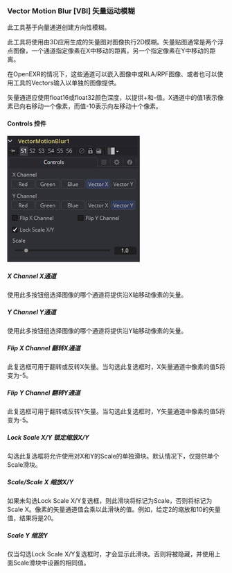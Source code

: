 ### Vector Motion Blur [VBl] 矢量运动模糊

此工具基于向量通道创建方向性模糊。

此工具将使用由3D应用生成的矢量图对图像执行2D模糊。矢量贴图通常是两个浮点图像，一个通道指定像素在X中移动的距离，另一个指定像素在Y中移动的距离。

在OpenEXR的情况下，这些通道可以嵌入图像中或RLA/RPF图像、或者也可以使用工具的Vectors输入以单独的图像提供。

矢量通道应使用float16或float32颜色深度，以提供+和-值。X通道中的值1表示像素已向右移动一个像素，而值-10表示向左移动十个像素。

#### Controls 控件

![VBl2_Controls](images/VBl2_Controls.png)

##### X Channel X通道

使用此多按钮组选择图像的哪个通道将提供沿X轴移动像素的矢量。

##### Y Channel Y通道

使用此多按钮组选择图像的哪个通道将提供沿Y轴移动像素的矢量。

##### Flip X Channel 翻转X通道

此复选框可用于翻转或反转X矢量。当勾选此复选框时，X矢量通道中像素的值5将变为-5。

##### Flip Y Channel 翻转Y通道

此复选框可用于翻转或反转Y矢量。当勾选此复选框时，Y矢量通道中像素的值5将变为-5。

##### Lock Scale X/Y 锁定缩放X/Y

勾选此复选框将允许使用对X和Y的Scale的单独滑块。默认情况下，仅提供单个Scale滑块。

##### Scale/Scale X 缩放X/Y

如果未勾选Lock Scale X/Y复选框，则此滑块将标记为Scale，否则将标记为Scale X。像素的矢量通道值会乘以此滑块的值。例如，给定2的缩放和10的矢量值，结果将是20。

##### Scale Y 缩放Y

仅当勾选Lock Scale X/Y复选框时，才会显示此滑块。否则将被隐藏，并使用上面Scale滑块中设置的相同值。